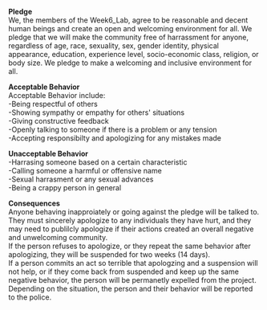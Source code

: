 <b>Pledge</b>
<br>We, the members of the Week6_Lab, agree to be reasonable and decent human beings and create an open and welcoming environment for all. We pledge that we will make the community free of harrassment for anyone, regardless of  age, race, sexuality, sex, gender identity, physical appearance, education, experience level, socio-economic class, religion, or body size.
We pledge to make a welcoming and inclusive environment for all.

<b>Acceptable Behavior</b>
<br>Acceptable Behavior include:
<br>-Being respectful of others
<br>-Showing sympathy or empathy for others' situations
<br>-Giving constructive feedback
<br>-Openly talking to someone if there is a problem or any tension
<br>-Accepting responsibilty and apologizing for any mistakes made

<b>Unacceptable Behavior</b>
<br>-Harrasing someone based on a certain characteristic
<br>-Calling someone a harmful or offensive name
<br>-Sexual harrasment or any sexual advances
<br>-Being a crappy person in general

<b>Consequences</b>
<br>Anyone behaving inapproiately or going against the pledge will be talked to. They must sincerely apologize to any individuals they have hurt, and they may need to publilcly apologize if their actions created an overall negative and unwelcoming community.
<br>If the person refuses to apologize, or they repeat the same behavior after apologizing, they will be suspended for two weeks (14 days). 
<br>If a person commits an act so terrible that apologzing and a suspension will not help, or if they come back from suspended and keep up the same negative behavior, the person will be permanetly expelled from the project. Depending on the situation, the person and their behavior will be reported to the police.

